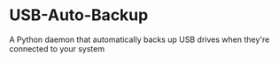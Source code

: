 # USB-Auto-Backup
 A Python daemon that automatically backs up USB drives when they're connected to your system
